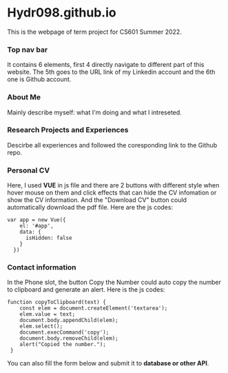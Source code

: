 # Hydr098.github.io
This is the webpage of term project for CS601 Summer 2022.

### Top nav bar 
It contains 6 elements, first 4 directly navigate to different part of this website. The 5th goes to the URL link of my Linkedin account and the 6th one is Github account.

### About Me
Mainly describe myself: what I'm doing and what I intreseted. 

### Research Projects and Experiences
Descirbe all experiences and followed the coresponding link to the Github repo. 

### Personal CV
Here, I used **VUE** in js file and there are 2 buttons with different style when hover mouse on them and click effects that can hide the CV infomation or show the CV information. And the "Download CV" button could automatically download the pdf file.
Here are the js codes: 
```
var app = new Vue({
    el: '#app',
    data: {
      isHidden: false
    }
  })
```

### Contact information
In the Phone slot, the button Copy the Number could auto copy the number to clipboard and generate an alert. Here is the js codes:
```
function copyToClipboard(text) {
    const elem = document.createElement('textarea');
    elem.value = text;
    document.body.appendChild(elem);
    elem.select();
    document.execCommand('copy');
    document.body.removeChild(elem);
    alert("Copied the number.");
 }
 ```

You can also fill the form below and submit it to **database or other API**.